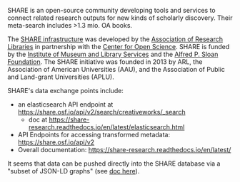 SHARE is an open-source community developing tools and services to connect related research outputs for new kinds of scholarly discovery. Their meta-search includes >1.3 mio. OA books.

The [SHARE infrastructure](https://github.com/CenterForOpenScience/SHARE) was developed by the [Association of Research Libraries](http://www.arl.org/) in partnership with the [Center for Open Science](http://cos.io/). SHARE is funded by the [Institute of Museum and Library Services](http://www.imls.gov/) and the [Alfred P. Sloan Foundation](http://www.sloan.org/). The SHARE initiative was founded in 2013 by ARL, the Association of American Universities (AAU), and the Association of Public and Land-grant Universities (APLU). 

SHARE's data exchange points include:

* an elasticsearch API endpoint at https://share.osf.io/api/v2/search/creativeworks/_search
   * doc at https://share-research.readthedocs.io/en/latest/elasticsearch.html
* API Endpoints for accessing transformed metadata: https://share.osf.io/api/v2
* Overall documentation: https://share-research.readthedocs.io/en/latest/

It seems that data can be pushed directly into the SHARE database via a "subset of JSON-LD graphs" (see [doc here](https://share-research.readthedocs.io/en/latest/share_api.html#push-data-directly-into-the-share-database)). 
